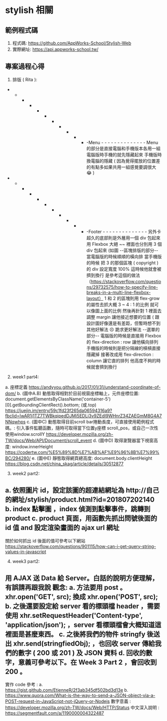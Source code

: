 # stylish 相關

## 範例程式碼

1. 程式碼:
https://github.com/AppWorks-School/Stylish-Web
2. 實際網址:
https://api.appworks-school.tw/

## 專案過程心得

1. 排版 ( Rita ):

- - - - - - - - - - - -Menu - - - - - - - - - - - - - - 
Menu 的部分是直接電腦和手機版本各用一組
電腦版時手機的就先隱藏起來
手機版時換電腦的隱藏
( 因為覺得擺放的位置差的有點多如果共用一組感覺要調很大 :joy: )
- - - - - - - - - - - -Footer - - - - - - - - - - - - - - 
另外卡超久的底部則是外層用一個 div 包起來用 Flexbox 大絕 ~~
裡面也分別用 3 個 div 包起來 (如圖
--區塊排版的部分--
當電腦版的時候順順的橫向排
當手機版的時候
把 3 的那個區塊 ( copyright ) 的 div 設定寬度 100%
這時候他就會被擠到換行
是參考這個的做法（https://stackoverflow.com/questions/29732575/how-to-specify-line-breaks-in-a-multi-line-flexbox-layout）
1 和 2 的區塊則用 flex-grow 的屬性去抓大概 3 ~ 4 : 1 的比例
就可以像圖上面的比例
然後再針對 1 裡面去調整 margin 讓他接近想要的位置
( 跟設計圖好像還是有差距，但暫時想不到其他好解法 :persevere: 跪求更好解法
--選單的部分--
電腦版的時候是直接用 Flexbox 的 flex-direction : row 讓他橫向排列
手機版的時候則是把分隔線的槓槓直接隱藏掉
接著改成用 flex-direction : column 讓它直的排列
他高度不夠的時候就會擠到換行

2. week1 part4:

a. 座標定義 https://andyyou.github.io/2017/01/31/understand-coordinate-of-dom/
b. (圖中A.B) 動態取得相對於目前視窗座標軸上，元件座標位置: document.getElementsByClassName('container-5')[0].getBoundingClientRect().bottom; (或.top)
https://juejin.im/entry/59c1fd23f265da06594316a9?fbclid=IwAR1j1TZ7TWBkqipedDJMi5EDLj3v9ZEdI9WHnrZ34ZAEGmM8G4A7NNqwhps
c. (圖中C) 動態取得目前scroll bar捲動長度，可直接使用範例程式碼。: 引入事件監聽函數，隨時可取得當下位置y座標 scroll_pos，或自己一次性使用window.scrollY
https://developer.mozilla.org/zh-TW/docs/Web/API/Document/scroll_event
d. (圖中D) 取得瀏覽器當下視窗高度: window.innerHeight
https://codertw.com/%E5%89%8D%E7%AB%AF%E9%96%8B%E7%99%BC/294280/
e. (圖中E) 靜態取得網頁總高度: document.body.clientHeight
https://blog.csdn.net/china_skag/article/details/30512877

3. week2 part2:

a. 依照圖片 id，設定該圖的超連結網址為 http://自己的網址/stylish/product.html?id=201807202140
b. index 點擊圖 ，index 偵測到點擊事件，跳轉到 product
c. product 頁面，用函數先抓出問號後面的 id 值 and 設定渲染畫面的 ajax url 網址
------
關於如何抓出 id 後面的值可參考以下網站
https://stackoverflow.com/questions/901115/how-can-i-get-query-string-values-in-javascript

4. week3 part2:

用 AJAX 送 Data 給 Server。白話的說明方便理解，有誤請再跟我說
觀念:
a. 方法要用 post 。xhr.open('GET', src); 換成 xhr.open('POST', src);
b. 之後還要設定給 server 看的標頭檔 header ，需要使用 xhr.setRequestHeader('Content-type', 'application/json'); ，server 看標頭檔會大概知道這裡面是甚麼東西。
c. 之後將我們的物件 stringfy 後送出 xhr.send(stringfiedObj); ，也回收 server 傳給我們的數字 ( 200 或 201 ) 及 JSON 資料
d. 回收的數字，意義可參考以下。在 Week 3 Part 2 ，會回收到 200 。
----------------------------------------
實作 code 參考 :
a. https://gist.github.com/EtienneR/2f3ab345df502bd3d13e
b. https://www.quora.com/What-is-the-way-to-send-a-JSON-object-via-a-POST-request-in-JavaScript-not-jQuery-or-Nodejs
數字意義 :
https://developer.mozilla.org/zh-TW/docs/Web/HTTP/Status
中文深入說明 :
https://segmentfault.com/a/1190000004322487 
